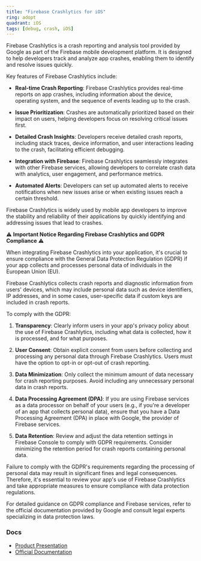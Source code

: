 ```yaml
---
title: "Firebase Crashlytics for iOS"
ring: adopt
quadrant: iOS
tags: [debug, crash, iOS]
---
```


Firebase Crashlytics is a crash reporting and analysis tool provided by Google as part of the Firebase mobile development platform. It is designed to help developers track and analyze app crashes, enabling them to identify and resolve issues quickly.

Key features of Firebase Crashlytics include:

- **Real-time Crash Reporting**: Firebase Crashlytics provides real-time reports on app crashes, including information about the device, operating system, and the sequence of events leading up to the crash.

- **Issue Prioritization**: Crashes are automatically prioritized based on their impact on users, helping developers focus on resolving critical issues first.

- **Detailed Crash Insights**: Developers receive detailed crash reports, including stack traces, device information, and user interactions leading to the crash, facilitating efficient debugging.

- **Integration with Firebase**: Firebase Crashlytics seamlessly integrates with other Firebase services, allowing developers to correlate crash data with analytics, user engagement, and performance metrics.

- **Automated Alerts**: Developers can set up automated alerts to receive notifications when new issues arise or when existing issues reach a certain threshold.

Firebase Crashlytics is widely used by mobile app developers to improve the stability and reliability of their applications by quickly identifying and addressing issues that lead to crashes.

⚠️ **Important Notice Regarding Firebase Crashlytics and GDPR Compliance** ⚠️

When integrating Firebase Crashlytics into your application, it's crucial to ensure compliance with the General Data Protection Regulation (GDPR) if your app collects and processes personal data of individuals in the European Union (EU).

Firebase Crashlytics collects crash reports and diagnostic information from users' devices, which may include personal data such as device identifiers, IP addresses, and in some cases, user-specific data if custom keys are included in crash reports.

To comply with the GDPR:

1. **Transparency**: Clearly inform users in your app's privacy policy about the use of Firebase Crashlytics, including what data is collected, how it is processed, and for what purposes.

2. **User Consent**: Obtain explicit consent from users before collecting and processing any personal data through Firebase Crashlytics. Users must have the option to opt-in or opt-out of crash reporting.

3. **Data Minimization**: Only collect the minimum amount of data necessary for crash reporting purposes. Avoid including any unnecessary personal data in crash reports.

4. **Data Processing Agreement (DPA)**: If you are using Firebase services as a data processor on behalf of your users (e.g., if you're a developer of an app that collects personal data), ensure that you have a Data Processing Agreement (DPA) in place with Google, the provider of Firebase services.

5. **Data Retention**: Review and adjust the data retention settings in Firebase Console to comply with GDPR requirements. Consider minimizing the retention period for crash reports containing personal data.

Failure to comply with the GDPR's requirements regarding the processing of personal data may result in significant fines and legal consequences. Therefore, it's essential to review your app's use of Firebase Crashlytics and take appropriate measures to ensure compliance with data protection regulations.

For detailed guidance on GDPR compliance and Firebase services, refer to the official documentation provided by Google and consult legal experts specializing in data protection laws.

### Docs

- [Product Presentation](https://firebase.google.com/products/crashlytics)
- [Official Documentation](https://firebase.google.com/docs/crashlytics/get-started?hl=fr&platform=ios)
